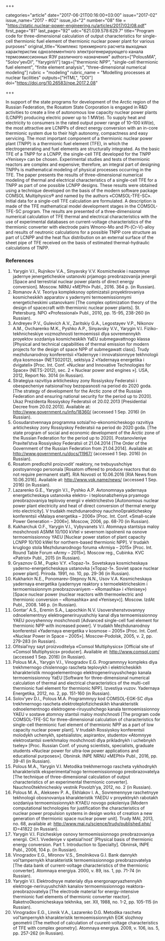 +++

categories="article"
date="2017-06-21T00:16:00+03:00"
issue="2017-02"
issue_name="2017 - #02"
issue_id="2"
number="08"
file = "https://static.nuclear-power-engineering.ru/articles/2017/02/08.pdf"
first_page="81"
last_page="92"
udc="621.039.578:629.7"
title="Program code for three-dimensional calculation of output characteristics for single-сell thermionic fuel element of thermionic nuclear power plant for various purposes"
original_title="Комплекс трехмерного расчета выходных характеристик одноэлементного электрогенерирующего канала термоэмиссионных ЯЭУ различного назначения"
authors=["PolousMA", "Solov’yevDI", "YaryginVI"]
tags=["thermionic NPP", "single-cell thermionic fuel element", "finite element analysis", "three-dimensional numerical modeling"]
rubric = "modeling"
rubric_name = "Modelling processes at nuclear facilities"
outputs=["HTML", "DOI"]
doi="https://doi.org/10.26583/npe.2017.2.08"

+++

In support of the state programs for development of the Arctic region of the Russian Federation, the Rosatom State Corporation is engaged in R&D activities to create a line of autonomous low capacity nuclear power plants (LCNPP) producing electric power up to 1 MW(e). To supply heat and electricity to consumers in the rated output power range of 10–100 kW(e), the most attractive are LCNPPs of direct energy conversion with an in-core thermionic system due to their high autonomy, compactness and easy servicing. The most important component of a thermionic nuclear power plant (TNPP) is a thermionic fuel element (TFE), in which the electrogenerating and fuel elements are structurally integrated. As the basic TFE of a TNPP for a LCNPP, the single-cell TFE developed for the TNPP «Yenisey» can be chosen. Experimental studies and tests of thermionic reactors are complex and expensive; therefore, an integral part of designing TNPPs is mathematical modeling of physical processes occurring in the TFE. The paper presents the results of three-dimensional numerical modeling of thermal and electrical characteristics of a single-cell TFE for a TNPP as part of one possible LCNPP designs. These results were obtained using a technique developed on the basis of the modern software package COMSOL Multiphysics® and named by the authors «COMSOL-TFE-SC». Initial data for a single-cell TFE calculation are formulated. A description is made of the TFE mathematical model development stages in the COMSOL-TFE-SC program. The results are presented of a three-dimensional numerical calculation of TFE thermal and electrical characteristics with the use of experimental databases on current-voltage characteristics of the thermionic converter with electrode pairs Wmono-Mo and Pt-(Cr-V)-alloy and results of neutronic calculations for a possible TNPP core structure as part of LCNPP and the heat flux distribution on an external surface of the sheet pipe of TFE received on the basis of estimated thermal-hydraulic calculations of TNPP.

### References

1. Yarygin V.I., Rujnikov V.A., Sinyavsky V.V. Kosmicheskie i nazemnye jadernye jenergeticheskie ustanovki prjamogo preobrazovanija jenergii [Space and terrestrial nuclear power plants of direct energy conversion]. Moscow. NRNU «MEPhI» Publ., 2016. 364 p. (in Russian).
2. Romanov A.V. Teoriya kompleksnoy optimizatsii proyektirovaniya kosmicheskikh apparatov s yadernymi termoemissionnymi energeticheskimi ustanovkami [The complex optimization theory of the design of spacecraft with thermionic nuclear power plants]. St. Petersburg. NPO «Professional» Publ., 2010, pp. 15-95, 238-260 (in Russian).
3. Andreyev P.V., Gulevich A.V., Zaritskiy G.A., Legostayev V.P., Nikonov A.M., Ovcharenko M.K., Pyshko A.P., Sinyavsky V.V., Yarygin V.I. Fiziko-tekhnicheskiye vozmozhnosti termoemissii dlya sovremennykh proyektov sozdaniya kosmicheskikh YaEU submegavattnogo klassa [Physical and technical capabilities of thermal emission for modern projects for the design of space NPP of submegawatt class]. Trudy mezhdunarodnoy konferentsii «Yadernyye i innovatsionnyye tekhnologii dlya kosmosa» (NETS02012), sektsiya 2 «Yadernaya energetika i dvigateli» [Proc. Int. Conf. «Nuclear and Innovative Technologies for Space» (NETS-2012), sec. 2 « Nuclear power and engines »]. USA, 2012, Report No. 3014 (in Russian).
4. Strategiya razvitiya arkticheskoy zony Rossiyskoy Federatsii i obespecheniye natsional’noy bezopasnosti na period do 2020 goda. [The strategy of development for the Arctic zone of the Russian Federation and ensuring national security for the period up to 2020]. Ukaz Prezidenta Rossiyskoy Federatsii ot 20.02.2013 [Presidential Decree from 20.02.2013]. Available at: http://www.government.ru/info/18360/ (accessed 1 Sep. 2016) (in Russian).
5. Gosudarstvennaya programma sotsial’no-ekonomicheskogo razvitiya arkticheskoy zony Rossiyskoy Federatsii na period do 2020 goda. [The state program of social and economic development of the Arctic zone of the Russian Federation for the period up to 2020]. Postanovleniye Pravitel’stva Rossiyskoy Federatsii ot 21.04.2014 [The Order of the Government of the Russian Federation from 21.04.2014]. Available at: http://www.government.ru/docs/11967/ (accessed 1 Sep. 2016) (in Russian).
6. Rosatom predlozhil proizvodit’ reaktory, ne trebuyushchiye postoyannogo personala [Rosatom offered to produce reactors that do not require permanent staff]. RIA Novosti ot 10.06.2016 [RIA News from 10.06.2016]. Available at: http://www.vpk.name/news/ (accessed 1 Sep. 2016) (in Russian).
7. Lazarenko G.E., Yarygin V.I., Pyshko A.P. Avtonomnaya yadernaya energeticheskaya ustanovka elektro- i teplosnabzheniya pryamogo preobrazovaniya teplovoy energii v elektrichestvo [Autonomous nuclear power plant electricity and heat of direct conversion of thermal energy into electricity]. V trudakh mezhdunarodnoy nauchno0prakticheskoy konferentsii «Malaya energetika – 2006» [Proc. Int. Conf. «Small-scale Power Generation – 2006»]. Moscow, 2006, pp. 68-70 (in Russian).
8. Kukharchuk O.F., Yarygin V.I., Vybyvanets V.I. Atomnaya stantsiya maloy moshchnosti ASMM 10/100 kVtel v severnom ispolnenii na osnove termoemissionnoy YAEU [Nuclear power station of plant capacity LCNPP 10/100 kWel for northern-based thermionic NPP]. V trudakh kruglogo stola Mezhdunarodnogo foruma «Armiya – 2015» [Proc. Int. Round Table Forum «Army – 2015»]. Moscow reg., Cubinka. KVC «Patriot» Publ., 2015 (in Russian).
9. Gryaznov G.M., Pupko V.Y. «Topaz-1». Sovetskaya kosmicheskaya yaderno-energeticheskaya ustanovka [«Topaz-1». Soviet space nuclear power plant]. Priroda. 1991, no. 10, pp. 29-36 (in Russian).
10. Kukharkin N.E., Ponomarev-Stepnoy N.N., Usov V.A. Kosmicheskaya yadernaya energetika (yadernyye reaktory s termoelektricheskim i termoemissionnym preobrazovaniyem – «Romashka» i «Yenisey») [Space nuclear power (nuclear reactors with thermoelectric and thermionic conversion – «Romashka» and «Yenisey»)]. Moscow. IzdAt Publ., 2008. 146 p. (in Russian).
11. Gontar’ A.S., Eremin S.A., Lapochkin N.V. Usovershenstvovannyy odnoelementnyy elektrogeneriruyushchiy kanal dlya termoemissionnoy YAEU povyshennoy moshchnosti [Advanced single-cell fuel element for thermionic NPP with increased power]. V trudakh Mezhdunarodnoy konferentsii «Yadernaya energetika v kosmose – 2005» [Proc. Int. Conf. «Nuclear Power in Space – 2005»]. Moscow-Podolsk, 2005, v. 2, pp. 279-283 (in Russian).
12. Ofitsial’nyy sayt proizvoditelya «Comsol Multiphysics» [Official site of «Comsol Multiphysics» producer]. Available at: http://www.comsol.com/ (accessed 1 Sep. 2016) (in Russian).
13. Polous M.A., Yarygin V.I., Vinogradov E.G. Programmnyy kompleks dlya trekhmernogo chislennogo rascheta teplovykh i elektricheskikh kharakteristik mnogoelementnogo elektrogeneriruyushchego kanala termoemissionnoy YaEU [Software for three-dimensional numerical calculation of thermal and electrical characteristics of the multi-cell thermionic fuel element for thermionic NPP]. Izvestiya vuzov. Yadernaya Energetika, 2012, no. 2, pp. 151-160 (in Russian).
14. Solov’yev D.I., Polous M.A. Programmnyy kod COMSOL-EGK-SC dlya trekhmernogo rascheta elektroteplofizicheskikh kharakteristik odnoelementnogo elektrogene-riruyushchego kanala termoemissionnoy YAEU v sostave atomnoy stantsii maloy moshchnosti [The program code COMSOL-TFE-SC for three-dimensional calculation of characteristics for single-cell thermionic fuel element of thermionic NPP as a part of low capacity nuclear power plant]. V trudakh Rossiyskoy konferentsii molodykh uchenykh, spetsialistov, aspirantov, studentov «Atomnyye elektrostantsii sverkhmaloy moshchnosti dlya prikladnykh i uchebnykh tseley» [Proc. Russian Conf. of young scientists, specialists, graduate students «Nuclear power for ultra-low power applications and educational purposes»]. Obninsk. INPE NRNU «MEPhI» Publ., 2016, pp. 39-41 (in Russian).
15. Polous M.A., Yarygin V.I. Metodika trekhmernogo rascheta vykhodnykh kharakteristik eksperimental’nogo termoemissionnogo preobrazovatelya [The technique of three-dimensional calculation of output characteristics of an experimental thermionic converter]. Nauchno0tekhnicheskiy vestnik Povolzh’ya, 2012, no. 2 (in Russian).
16. Polous M. A., Alekseev P. A., Ekhlakov I. A., Sovremennyye raschetnyye tekhnologii obosnovaniya kharakteristik YAEDU v proyektnykh rabotakh sozdaniya termoemissionnykh KYAEU novogo pokoleniya [Modern computational technologies for justification the characteristics of nuclear power propulsion systems in design works of creation a new generation of thermionic space nuclear power unit]. Trudy MAI, 2013, no. 68, available at: http://www.mai.ru/science/trudy/published.php/ ID=41822 (in Russian).
17. Yarygin V.I. Fizicheskiye osnovy termoemissionnogo preobrazovaniya energii. CH.1. Vvedeniye v spetsial’nost’ [Physical basis of thermionic energy conversion. Part 1. Introduction to Specialty]. Obninsk, INPE Publ., 2006, 104 p. (in Russian).
18. Vinogradov E.G., Mironov V.S., Smolnikova G.I. Bank dannykh vol’tampernykh kharakteristik termoemissionnogo preobrazovatelya [The data bank of current-voltage characteristics of the thermionic converter]. Atomnaya energiya. 2000, v. 89, iss. 1, pp. 71-74 (in Russian).
19. Yarygin V.I. Elektrodnyye materialy dlya energonapryazhennykh elektroge-neriruyushchikh kanalov termoemissionnogo reaktora-preobrazovatelya [The electrode material for energy-intensive thermionic fuel elements of thermionic converter reactor]. Raketno0kosmicheskaya tekhnika, ser. XII, 1988, no. 1-2, pp. 105-115 (in Russian).
20. Vinogradov E.G., Linnik V.A., Lazarenko D.G. Metodika rascheta vol’tampernykh kharakteristik termoemissionnykh EGK slozhnoy geometrii [The method of calculation of cuurent-voltage characteristics of TFE with complex geometry]. Atomnaya energiya. 2009, v. 106, iss. 5, pp. 257-262 (in Russian).